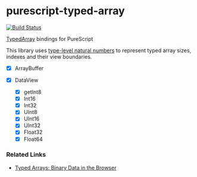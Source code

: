 # purescript-typed-array

[![Build Status](https://travis-ci.org/Unisay/purescript-typed-array.svg?branch=master)](https://travis-ci.org/Unisay/purescript-typed-array)

[TypedArray](http://www.ecma-international.org/ecma-262/6.0/#sec-typedarray-objects) bindings for PureScript

This library uses [type-level natural numbers](https://pursuit.purescript.org/packages/purescript-typelevel/3.0.0/docs/Data.Typelevel.Num) to represent typed array sizes, indexes and their view boundaries.

- [x] ArrayBuffer
- [x] DataView

  - [x] getInt8
  - [x] Int16
  - [x] Int32
  - [x] UInt8
  - [x] UInt16
  - [x] UInt32
  - [x] Float32
  - [x] Float64

### Related Links

* [Typed Arrays: Binary Data in the Browser](https://www.html5rocks.com/en/tutorials/webgl/typed_arrays/)
